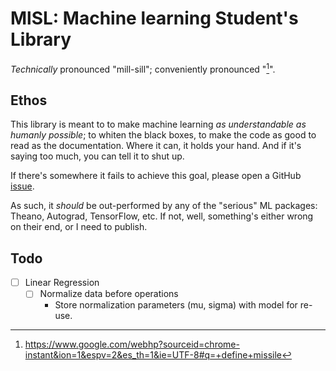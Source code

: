# MlSL: Machine learning Student's Library
_Technically_ pronounced "mill-sill"; conveniently pronounced "[^missile]".

## Ethos
This library is meant to to make machine learning _as understandable as
humanly possible_; to whiten the black boxes, to make the code as good to read
as the documentation. Where it can, it holds your hand. And if it's saying too
much, you can tell it to shut up.

If there's somewhere it fails to achieve this goal, please open a
GitHub [issue](https://github.com/jad-b/mlsl/issues).

As such, it _should_ be out-performed by any of the "serious" ML packages:
Theano, Autograd, TensorFlow, etc. If not, well, something's either wrong on
their end, or I need to publish.


[^missile]:
    https://www.google.com/webhp?sourceid=chrome-instant&ion=1&espv=2&es_th=1&ie=UTF-8#q=+define+missile

## Todo
* [ ] Linear Regression
    - [ ] Normalize data before operations
        - Store normalization parameters (mu, sigma) with model for re-use.
